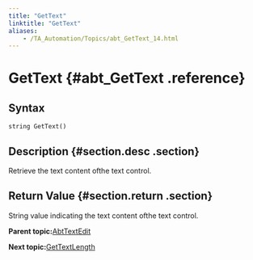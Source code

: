 ```yaml
--- 
title: "GetText"
linktitle: "GetText"
aliases: 
    - /TA_Automation/Topics/abt_GetText_14.html
---
```

# GetText {#abt_GetText .reference}

## Syntax

`string GetText()`

## Description {#section.desc .section}

Retrieve the text content ofthe text control.

## Return Value {#section.return .section}

String value indicating the text content ofthe text control.

**Parent topic:**[AbtTextEdit](../../TA_Automation/Topics/abt_AbtTextEdit.html)

**Next topic:**[GetTextLength](../../TA_Automation/Topics/abt_GetTextLength_14.html)

